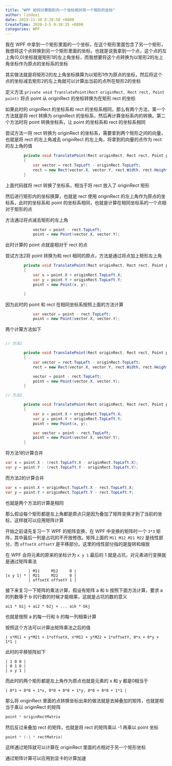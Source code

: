 ```yaml
---
title: "WPF 如何计算矩形内一个坐标相对另一个矩形的坐标"
author: lindexi
date: 2019-11-30 8:28:58 +0800
CreateTime: 2020-3-5 9:18:35 +0800
categories: WPF
---
```


我在 WPF 中拿到一个矩形里面的一个坐标，在这个矩形里面包含了另一个矩形，我想将这个点转换到另一个矩形里面的坐标。也就是说我拿到一个点，这个点的左上角(0,0)坐标就是矩形1的左上角坐标，而我想要将这个点转换为以矩形2的左上角坐标作为原点的坐标系的坐标

<!--more-->


<!-- csdn -->

其实做法就是将矩形2的左上角坐标换算为以矩形1作为原点的坐标，然后将这个点的坐标减去矩形2的左上角就可以计算出当前的点所在矩形2的坐标

定义方法 `private void TranslatePoint(Rect originRect, Rect rect, Point point)` 将点 point 从 originRect 的坐标转换为在矩形 rect 的坐标

如果此时的 originRect 的坐标系和 rect 的坐标系相同，那么有两个方法，第一个方法就是将 rect 转换为 originRect 的坐标系，然后再计算坐标系内的转换。第二个方法时将 point 转换坐标系，让 point 的坐标系和 rect 的坐标系相同

尝试方法一将 rect 转换为 originRect 的坐标系，需要拿到两个矩形之间的向量，也就是将 rect 的左上角减去 originRect 的左上角，将拿到的向量的点作为 rect 的左上角的值

```csharp
        private void TranslatePoint(Rect originRect, Rect rect, Point point)
        {
            var vector = rect.TopLeft - originRect.TopLeft;
            rect = new Rect(vector.X, vector.Y, rect.Width, rect.Height);
        }
```

上面代码就将 rect 转换了坐标系，相当于将 rect 放入了 originRect 矩形

然后进行矩形内的坐标换算，也就是 rect 使用 originRect 的左上角作为原点的坐标系，此时的坐标系和 point 的坐标系相同，也就是计算在相同坐标系的一个点相对于矩形的点

方法通过将点减去矩形的左上角

```csharp
            vector = point - rect.TopLeft;
            point = new Point(vector.X, vector.Y);
```

此时计算的 point 点就是相对于 rect 的点

尝试方法2将 point 转换为和 rect 相同的原点，方法是通过将点加上矩形左上角

```csharp
        private void TranslatePoint(Rect originRect, Rect rect, Point point)
        {
            var x = point.X + originRect.TopLeft.X;
            var y = point.Y + originRect.TopLeft.Y;
            point = new Point(x, y);

        }
```

因为此时的 point 和 rect 在相同坐标系按照上面的方法计算

```csharp
            var vector = point - rect.TopLeft;
            point = new Point(vector.X, vector.Y);
```

两个计算方法如下

```csharp

// 方法1

        private void TranslatePoint(Rect originRect, Rect rect, Point point)
        {
            var vector = rect.TopLeft - originRect.TopLeft;
            rect = new Rect(vector.X, vector.Y, rect.Width, rect.Height);

            vector = point - rect.TopLeft;
            point = new Point(vector.X, vector.Y);
        }

// 方法2

        private void TranslatePoint(Rect originRect, Rect rect, Point point)
        {
            var x = point.X + originRect.TopLeft.X;
            var y = point.Y + originRect.TopLeft.Y;
            point = new Point(x, y);

            var vector = point - rect.TopLeft;
            point = new Point(vector.X, vector.Y);
        }
```

将方法1的计算合并

```csharp
var x = point.X - (rect.TopLeft.X - originRect.TopLeft.X);
var y = point.Y - (rect.TopLeft.Y - originRect.TopLeft.Y);
```

而方法2的计算合并

```csharp
var x = point.X + originRect.TopLeft.X - rect.TopLeft.X;
var y = point.Y + originRect.TopLeft.Y - rect.TopLeft.Y;
```

也就是两个方法的计算是相同

那么假设每个矩形都是左上角都是原点只是因为叠加了矩阵变换才到了当前的坐标，这样就可以应用矩阵计算

开始之前请先复习一下 WPF 的矩阵变换，在 WPF 中变换的矩阵时一个 `3*3` 矩阵，其中最后一列是占坑的不开放修改。矩阵上面的 `M11 M12 M21 M22` 是线性部分，而 `offsetX offsetY` 是平移部分。这里的线性部分指的是旋转和缩放

在 WPF 会将元素的原来的坐标计为 `x y 1` 最后的 1 就是占坑，对元素进行变换就是通过矩阵乘法

```
          | M11     M12     0 |
|x y 1| * | M21     M22     0 |
          | offsetX offsetY 1 |
```

接下来复习一下矩阵的乘法计算，假设有矩阵 a 和 b 按照下面方法计算，要求 a 的列数等于 b 的行数的时候才能相乘，这就是占坑的数的意义

```
ai1 * b1j + ai2 * b2j + ... aik * bkj
```

也就是按照 a 的每一行和 b 的每一列相乘计算

按照这个方法可以计算出矩阵乘法之后的值

```
| x*M11 + y*M21 + 1*offsetX, x*M12 + y*M22 + 1*offsetY, 0*x + 0*y + 1*1 |
```

此时的平移矩阵如下

```
| 1 0 0 |
| 0 1 0 |
| x y 1 |
```

而此时的两个矩形都是左上角作为原点也就是元素的 x 和 y 都是0相当于

```
| 0*1 + 0*0 + 1*x, 0*0 + 0*0 + 1*y, 0*0 + 0*0 + 1*1 |
```

那么将 originRect 里面的点转换坐标出来的做法就是去掉叠加的矩阵，也就是相当于乘以 originRect 的矩阵

```csharp
point * originRectMatrix
```

然后反过来叠加 rect 的矩阵，也就是将 rect 的矩阵乘以 -1 再乘以 point 坐标

```csharp
point * (-1 * rectMatrix)
```

这样通过矩阵就可以计算在 originRect 里面的点相对于另一个矩形坐标

通过矩阵计算可以应用到显卡的计算加速

